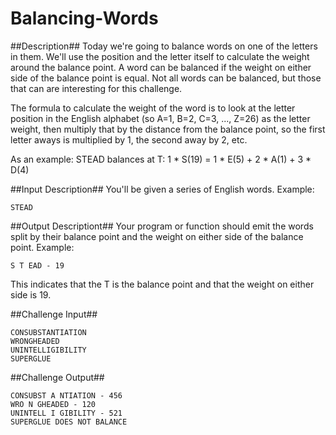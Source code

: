 Balancing-Words
======

##Description##
Today we're going to balance words on one of the letters in them. We'll use the
position and the letter itself to calculate the weight around the balance point.
A word can be balanced if the weight on either side of the balance point is
equal. Not all words can be balanced, but those that can are interesting for
this challenge.

The formula to calculate the weight of the word is to look at the letter
position in the English alphabet (so A=1, B=2, C=3, ..., Z=26) as the letter
weight, then multiply that by the distance from the balance point, so the first
letter aways is multiplied by 1, the second away by 2, etc.

As an example:
STEAD balances at T: 1 * S(19) = 1 * E(5) + 2 * A(1) + 3 * D(4)

##Input Description##
You'll be given a series of English words. Example:
```
STEAD
```

##Output Descriptiont##
Your program or function should emit the words split by their balance point and
the weight on either side of the balance point. Example:
```
S T EAD - 19
```
This indicates that the T is the balance point and that the weight on either
side is 19.

##Challenge Input##
```
CONSUBSTANTIATION
WRONGHEADED
UNINTELLIGIBILITY
SUPERGLUE
```

##Challenge Output##
```
CONSUBST A NTIATION - 456
WRO N GHEADED - 120
UNINTELL I GIBILITY - 521
SUPERGLUE DOES NOT BALANCE
```
